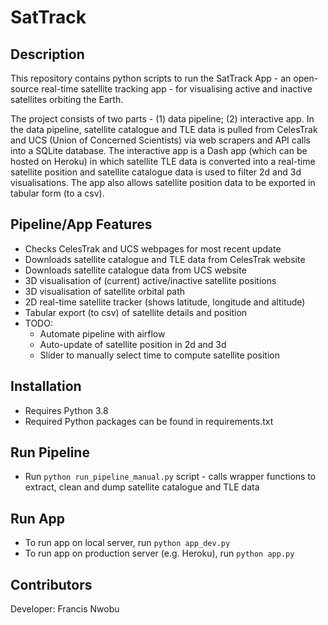 # SatTrack

## Description

This repository contains python scripts to run the SatTrack App - an open-source real-time satellite tracking app - for visualising active and inactive satellites orbiting the Earth. 

The project consists of two parts - (1) data pipeline; (2) interactive app. In the data pipeline, satellite catalogue and TLE data is pulled from CelesTrak and UCS (Union of Concerned Scientists) via web scrapers and API calls into a SQLite database. The interactive app is a Dash app (which can be hosted on Heroku) in which satellite TLE data is converted into a real-time satellite position and satellite catalogue data is used to filter 2d and 3d visualisations. The app also allows satellite position data to be exported in tabular form (to a csv).

## Pipeline/App Features

- Checks CelesTrak and UCS webpages for most recent update
- Downloads satellite catalogue and TLE data from CelesTrak website
- Downloads satellite catalogue data from UCS website
- 3D visualisation of (current) active/inactive satellite positions
- 3D visualisation of satellite orbital path
- 2D real-time satellite tracker (shows latitude, longitude and altitude)
- Tabular export (to csv) of satellite details and position
- TODO:
  - Automate pipeline with airflow
  - Auto-update of satellite position in 2d and 3d
  - Slider to manually select time to compute satellite position 


## Installation

- Requires Python 3.8
- Required Python packages can be found in requirements.txt 

## Run Pipeline

- Run `python run_pipeline_manual.py` script - calls wrapper functions to extract, clean and dump satellite catalogue and TLE data

## Run App

- To run app on local server, run `python app_dev.py` 
- To run app on production server (e.g. Heroku), run `python app.py`

## Contributors

Developer: Francis Nwobu
